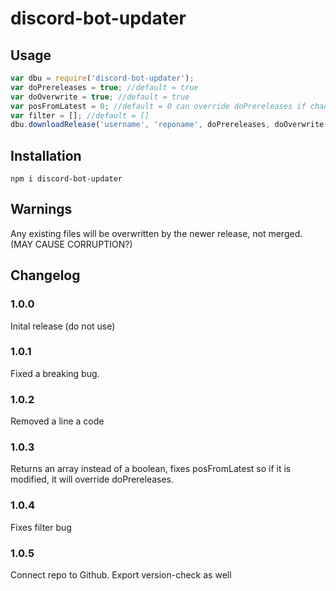 # discord-bot-updater

## Usage

```js
var dbu = require('discord-bot-updater');
var doPrereleases = true; //default = true
var doOverwrite = true; //default = true
var posFromLatest = 0; //default = 0 can override doPrereleases if changed
var filter = []; //default = []
dbu.downloadRelease('username', 'reponame', doPrereleases, doOverwrite, posFromLatest, filter = [])
```
## Installation

```
npm i discord-bot-updater
```

## Warnings

Any existing files will be overwritten by the newer release, not merged. (MAY CAUSE CORRUPTION?)

## Changelog

### 1.0.0

Inital release (do not use)

### 1.0.1

Fixed a breaking bug.

### 1.0.2

Removed a line a code

### 1.0.3

Returns an array instead of a boolean, fixes posFromLatest so if it is modified, it will override doPrereleases.

### 1.0.4

Fixes filter bug

### 1.0.5

Connect repo to Github.
Export version-check as well